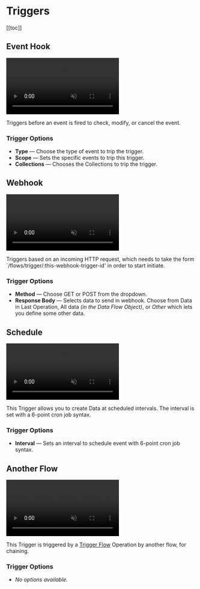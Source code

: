 # Triggers

[[toc]]

## Event Hook

<!-- Can't make sense of this one. Seems like it should be used with both read and validate operations? -->

<video autoplay muted loop controls title="">
	<source src="https://cdn.directus.io/" type="video/mp4" />
</video>

Triggers before an event is fired to check, modify, or cancel the event.

### Trigger Options

- **Type** — Choose the type of event to trip the trigger.
- **Scope** — Sets the specific events to trip this trigger.
- **Collections** — Chooses the Collections to trip the trigger.

## Webhook

<!-- Halfway works! Not sure what response body does.... Can't see it in network. -->

<video autoplay muted loop controls title="">
	<source src="https://cdn.directus.io/" type="video/mp4" />
</video>

Triggers based on an incoming HTTP request, which needs to take the form `/flows/trigger/:this-webhook-trigger-id' in
order to start initiate.

### Trigger Options

- **Method** — Choose GET or POST from the dropdown.
- **Response Body** — Selects data to send in webhook. Choose from Data in Last Operation, All data _(in the Data Flow
  Object)_, or _Other_ which lets you define some other data.

## Schedule

<video autoplay muted loop controls title="">
	<source src="https://cdn.directus.io/" type="video/mp4" />
</video>

This Trigger allows you to create Data at scheduled intervals. The interval is set with a 6-point cron job syntax.

<!--Elaborate on the 6 points and link to wikipedia or sthg.-->

### Trigger Options

- **Interval** — Sets an interval to schedule event with 6-point cron job syntax.

## Another Flow

<!-- Can't make it work -->

<video autoplay muted loop controls title="">
	<source src="https://cdn.directus.io/" type="video/mp4" />
</video>

This Trigger is triggered by a [Trigger Flow](/configuration/data-flows/operations/#another-flow) Operation by another
flow, for chaining.

### Trigger Options

- _No options available._

<!-- ## Manual

<video autoplay muted loop controls title="">
	<source src="https://cdn.directus.io/" type="video/mp4" />
</video>

- Description: Triggers on manual click of a button.

### Config Options

-

### Config Tips/Details

- _No options available._ -->
